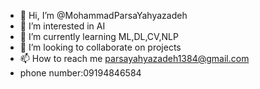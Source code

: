 - 👋 Hi, I’m @MohammadParsaYahyazadeh
- 👀 I’m interested in AI
- 🌱 I’m currently learning ML,DL,CV,NLP
- 💞️ I’m looking to collaborate on projects
- 📫 How to reach me parsayahyazadeh1384@gmail.com
- phone number:09194846584

<!---
MohammadParsaYahyazadeh/MohammadParsaYahyazadeh is a ✨ special ✨ repository because its `README.md` (this file) appears on your GitHub profile.
You can click the Preview link to take a look at your changes.
--->
